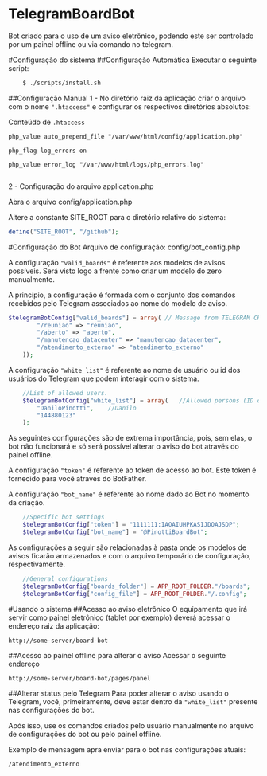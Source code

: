 # TelegramBoardBot
Bot criado para o uso de um aviso eletrônico, podendo este ser controlado por um painel offline ou via comando no telegram.

#Configuração do sistema
##Configuração Automática
Executar o seguinte script:
```bash
	$ ./scripts/install.sh
```

##Configuração Manual
1 - No diretório raiz da aplicação criar o arquivo com o nome `".htaccess"` e configurar os respectivos diretórios absolutos:

Conteúdo de `.htaccess` 
```
php_value auto_prepend_file "/var/www/html/config/application.php"
		
php_flag log_errors on
		
php_value error_log "/var/www/html/logs/php_errors.log"
		
```
2 - Configuração do arquivo application.php

 Abra o arquivo config/application.php
	
 Altere a constante SITE_ROOT para o diretório relativo do sistema:
```php
define("SITE_ROOT", "/github");
```
#Configuração do Bot
Arquivo de configuração: config/bot_config.php

A configuração `"valid_boards"` é referente aos modelos de avisos possíveis. Será visto logo a frente como criar um modelo do zero manualmente.

A princípio, a configuração é formada com o conjunto dos comandos recebidos pelo Telegram associados ao nome do modelo de aviso.
```php
$telegramBotConfig["valid_boards"] = array(	// Message from TELEGRAM CHAT => board name
	    "/reuniao" => "reuniao",
	    "/aberto" => "aberto",
	    "/manutencao_datacenter" => "manutencao_datacenter",
	    "/atendimento_externo" => "atendimento_externo"
	));
```


A configuração `"white_list"` é referente ao nome de usuário ou id dos usuários do Telegram que podem interagir com o sistema.
```php
	//List of allowed users.
	$telegramBotConfig["white_list"] = array(	//Allowed persons (ID or Username) to interact with BOT
		"DaniloPinotti",	//Danilo
		"144880123"
	);
```


As seguintes configurações são de extrema importância, pois, sem elas, o bot não funcionará e só será possível alterar o aviso do bot através do painel offline.

A configuração `"token"` é referente ao token de acesso ao bot. Este token é fornecido para você através do BotFather.

A configuração `"bot_name"` é referente ao nome dado ao Bot no momento da criação.
```php
	//Specific bot settings
	$telegramBotConfig["token"] = "1111111:IAOAIUHPKASIJDOAJSDP";
	$telegramBotConfig["bot_name"] = "@PinottiBoardBot";
```

As configurações a seguir são relacionadas à pasta onde os modelos de avisos ficarão armazenados e com o arquivo temporário de configuração, respectivamente.
```php
	//General configurations
	$telegramBotConfig["boards_folder"] = APP_ROOT_FOLDER."/boards";
	$telegramBotConfig["config_file"] = APP_ROOT_FOLDER."/.config";
```
#Usando o sistema
##Acesso ao aviso eletrônico
O equipamento que irá servir como painel eletrônico (tablet por exemplo) deverá acessar o endereço raiz da aplicação:

``http://some-server/board-bot``

##Acesso ao painel offline para alterar o aviso
Acessar o seguinte endereço

``http://some-server/board-bot/pages/panel``

##Alterar status pelo Telegram
Para poder alterar o aviso usando o Telegram, você, primeiramente, deve estar dentro da ``"white_list"`` presente nas configurações do bot.

Após isso, use os comandos criados pelo usuário manualmente no arquivo de configurações do bot ou pelo painel offline.

Exemplo de mensagem apra enviar para o bot nas configurações atuais:

``/atendimento_externo``



